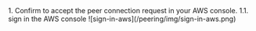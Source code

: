 <NavColumns>
<NavColumn>
<ColumnTitle>1. Confirm to accept the peer connection request in your AWS console. <ColumnTitle>
 1.1. sign in the AWS console
![sign-in-aws](/peering/img/sign-in-aws.png)
</NavColumn>

